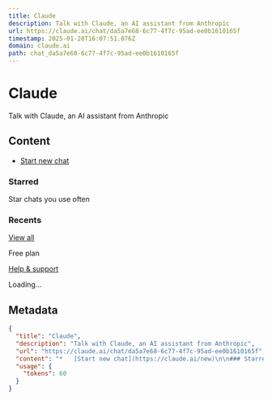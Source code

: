 ```yaml
---
title: Claude
description: Talk with Claude, an AI assistant from Anthropic
url: https://claude.ai/chat/da5a7e68-6c77-4f7c-95ad-ee0b1610165f
timestamp: 2025-01-20T16:07:51.076Z
domain: claude.ai
path: chat_da5a7e68-6c77-4f7c-95ad-ee0b1610165f
---
```


# Claude


Talk with Claude, an AI assistant from Anthropic


## Content

*   [Start new chat](https://claude.ai/new)

### Starred

Star chats you use often

### Recents

[View all](https://claude.ai/recents)

Free plan

[Help & support](https://support.anthropic.com/en/)

Loading...

## Metadata

```json
{
  "title": "Claude",
  "description": "Talk with Claude, an AI assistant from Anthropic",
  "url": "https://claude.ai/chat/da5a7e68-6c77-4f7c-95ad-ee0b1610165f",
  "content": "*   [Start new chat](https://claude.ai/new)\n\n### Starred\n\nStar chats you use often\n\n### Recents\n\n[View all](https://claude.ai/recents)\n\nFree plan\n\n[Help & support](https://support.anthropic.com/en/)\n\nLoading...",
  "usage": {
    "tokens": 60
  }
}
```
